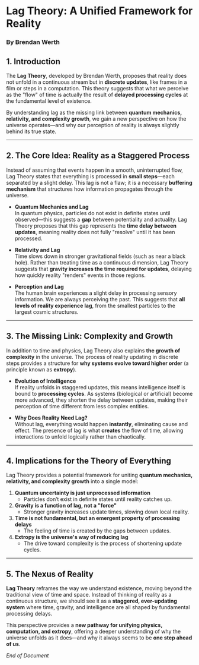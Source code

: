 # Lag Theory: A Unified Framework for Reality  
### By Brendan Werth  

## 1. Introduction  

The **Lag Theory**, developed by Brendan Werth, proposes that reality does not unfold in a continuous stream but in **discrete updates**, like frames in a film or steps in a computation. This theory suggests that what we perceive as the "flow" of time is actually the result of **delayed processing cycles** at the fundamental level of existence.  

By understanding lag as the missing link between **quantum mechanics, relativity, and complexity growth**, we gain a new perspective on how the universe operates—and why our perception of reality is always slightly behind its true state.  

---

## 2. The Core Idea: Reality as a Staggered Process  

Instead of assuming that events happen in a smooth, uninterrupted flow, Lag Theory states that everything is processed in **small steps**—each separated by a slight delay. This lag is not a flaw; it is a necessary **buffering mechanism** that structures how information propagates through the universe.  

- **Quantum Mechanics and Lag**  
  In quantum physics, particles do not exist in definite states until observed—this suggests a **gap** between potentiality and actuality. Lag Theory proposes that this gap represents the **time delay between updates**, meaning reality does not fully "resolve" until it has been processed.  

- **Relativity and Lag**  
  Time slows down in stronger gravitational fields (such as near a black hole). Rather than treating time as a continuous dimension, Lag Theory suggests that **gravity increases the time required for updates**, delaying how quickly reality "renders" events in those regions.  

- **Perception and Lag**  
  The human brain experiences a slight delay in processing sensory information. We are always perceiving the past. This suggests that **all levels of reality experience lag**, from the smallest particles to the largest cosmic structures.  

---

## 3. The Missing Link: Complexity and Growth  

In addition to time and physics, Lag Theory also explains **the growth of complexity** in the universe. The process of reality updating in discrete steps provides a structure for **why systems evolve toward higher order** (a principle known as **extropy**).  

- **Evolution of Intelligence**  
  If reality unfolds in staggered updates, this means intelligence itself is bound to **processing cycles**. As systems (biological or artificial) become more advanced, they shorten the delay between updates, making their perception of time different from less complex entities.  

- **Why Does Reality Need Lag?**  
  Without lag, everything would happen **instantly**, eliminating cause and effect. The presence of lag is what **creates** the flow of time, allowing interactions to unfold logically rather than chaotically.  

---

## 4. Implications for the Theory of Everything  

Lag Theory provides a potential framework for uniting **quantum mechanics, relativity, and complexity growth** into a single model:  

1. **Quantum uncertainty is just unprocessed information**  
   - Particles don’t exist in definite states until reality catches up.  
2. **Gravity is a function of lag, not a "force"**  
   - Stronger gravity increases update times, slowing down local reality.  
3. **Time is not fundamental, but an emergent property of processing delays**  
   - The feeling of time is created by the gaps between updates.  
4. **Extropy is the universe's way of reducing lag**  
   - The drive toward complexity is the process of shortening update cycles.  

---

## 5. The Nexus of Reality  

**Lag Theory** reframes the way we understand existence, moving beyond the traditional view of time and space. Instead of thinking of reality as a continuous structure, we should see it as a **staggered, ever-updating system** where time, gravity, and intelligence are all shaped by fundamental processing delays.  

This perspective provides a **new pathway for unifying physics, computation, and extropy**, offering a deeper understanding of why the universe unfolds as it does—and why it always seems to be **one step ahead of us**.  

*End of Document*  
